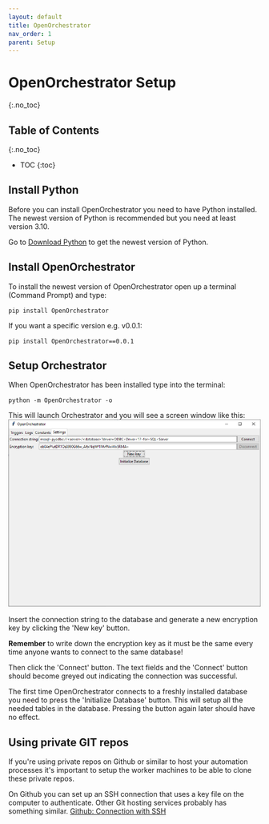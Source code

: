 ```yaml
---
layout: default
title: OpenOrchestrator
nav_order: 1
parent: Setup
---
```


# OpenOrchestrator Setup
{:.no_toc}

## Table of Contents
{:.no_toc}
- TOC
{:toc}

## Install Python

Before you can install OpenOrchestrator you need to have Python installed.
The newest version of Python is recommended but you need at least version 3.10.

Go to [Download Python](www.python.org/downloads) to get the newest version of Python.


## Install OpenOrchestrator

To install the newest version of OpenOrchestrator open up a terminal (Command Prompt) and type:

```
pip install OpenOrchestrator
```

If you want a specific version e.g. v0.0.1:

```
pip install OpenOrchestrator==0.0.1
```

## Setup Orchestrator

When OpenOrchestrator has been installed type into the terminal:

```
python -m OpenOrchestrator -o
```

This will launch Orchestrator and you will see a screen window like this:
![Orchestrator Settings tab](images/settings-tab.png)

Insert the connection string to the database and generate a new encryption key
by clicking the 'New key' button.

**Remember** to write down the encryption key as it must be the same every time
anyone wants to connect to the same database!

Then click the 'Connect' button. The text fields and the 'Connect' button should become greyed out
indicating the connection was successful.

The first time OpenOrchestrator connects to a freshly installed database you need to press the
'Initialize Database' button. This will setup all the needed tables in the database. Pressing
the button again later should have no effect.

## Using private GIT repos

If you're using private repos on Github or similar to host your automation processes
it's important to setup the worker machines to be able to clone these private repos.

On Github you can set up an SSH connection that uses a key file on the computer to
authenticate. Other Git hosting services probably has something similar.
[Github: Connection with SSH](https://docs.github.com/en/authentication/connecting-to-github-with-ssh)